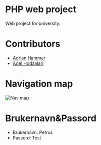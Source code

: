 # PHP web project
Web project for university.

# Contributors
+ [Adrian Hammer](https://github.com/Adrianhammer)
+ [Adel Hodzalari](https://github.com/adelh98)

# Navigation map
![Nav map](https://i.imgur.com/yzbebtd.png)

# Brukernavn&Passord
+ Brukernavn: Petrus
+ Passord: Test
